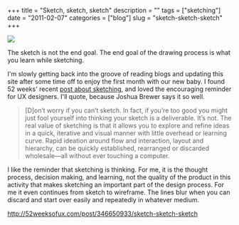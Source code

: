 +++
title = "Sketch, sketch, sketch"
description = ""
tags = ["sketching"]
date = "2011-02-07"
categories = ["blog"]
slug = "sketch-sketch-sketch"
+++



  <div class="notebook-screenshot"><a href="http://52weeksofux.com/post/346650933/sketch-sketch-sketch"><img src="//konigi.com/media/bluga/wt4d5071366231c_large.jpg"/></a></div><p><p class="dek">The sketch is not the end goal. The end goal of the drawing process is what you learn while sketching.</p></p>

<p>I'm slowly getting back into the groove of reading blogs and updating this site after some time off to enjoy the first month with our new baby. I found 52 weeks' recent <a href="http://52weeksofux.com/post/346650933/sketch-sketch-sketch">post about sketching</a>, and loved the encouraging reminder for UX designers. I'll quote, because Joshua Brewer says it so well.</p>

<p><blockquote>[D]on’t worry if you can’t sketch. In fact, if you’re too good you might just fool yourself into thinking your sketch is a deliverable. It’s not. The real value of sketching is that it allows you to explore and refine ideas in a quick, iterative and visual manner with little overhead or learning curve. Rapid ideation around flow and interaction, layout and hierarchy, can be quickly established, rearranged or discarded wholesale—all without ever touching a computer.</blockquote></p>

<p>I like the reminder that sketching is thinking. For me, it is the thought process, decision making, and learning, not the quality of the product in this activity that makes sketching an important part of the design process. For me it even continues from sketch to wireframe. The lines blur when you can discard and start over easily and repeatedly in whatever medium.</p>

    
  <a href="http://52weeksofux.com/post/346650933/sketch-sketch-sketch">http://52weeksofux.com/post/346650933/sketch-sketch-sketch</a>
